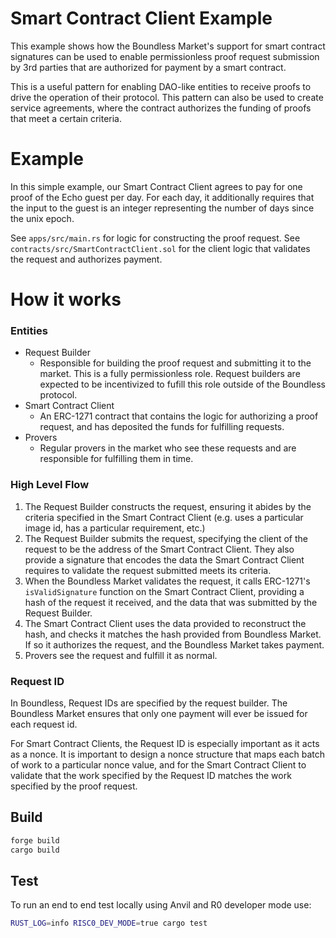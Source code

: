 # Smart Contract Client Example

This example shows how the Boundless Market's support for smart contract signatures can be used to enable permissionless proof request submission by 3rd parties that are authorized for payment by a smart contract.

This is a useful pattern for enabling DAO-like entities to receive proofs to drive the operation of their protocol. This pattern can also be used to create service agreements, where the contract authorizes the funding of proofs that meet a certain criteria.

# Example

In this simple example, our Smart Contract Client agrees to pay for one proof of the Echo guest per day. For each day, it additionally requires that the input to the guest is an integer representing the number of days since the unix epoch.

See `apps/src/main.rs` for logic for constructing the proof request.
See `contracts/src/SmartContractClient.sol` for the client logic that validates the request and authorizes payment.

# How it works

### Entities

- Request Builder
  - Responsible for building the proof request and submitting it to the market. This is a fully permissionless role. Request builders are expected to be incentivized to fufill this role outside of the Boundless protocol.
- Smart Contract Client
  - An ERC-1271 contract that contains the logic for authorizing a proof request, and has deposited the funds for fulfilling requests.
- Provers
  - Regular provers in the market who see these requests and are responsible for fulfilling them in time.

### High Level Flow

1. The Request Builder constructs the request, ensuring it abides by the criteria specified in the Smart Contract Client (e.g. uses a particular image id, has a particular requirement, etc.)
2. The Request Builder submits the request, specifying the client of the request to be the address of the Smart Contract Client. They also provide a signature that encodes the data the Smart Contract Client requires to validate the request submitted meets its criteria.
3. When the Boundless Market validates the request, it calls ERC-1271's `isValidSignature` function on the Smart Contract Client, providing a hash of the request it received, and the data that was submitted by the Request Builder.
4. The Smart Contract Client uses the data provided to reconstruct the hash, and checks it matches the hash provided from Boundless Market. If so it authorizes the request, and the Boundless Market takes payment.
5. Provers see the request and fulfill it as normal.

### Request ID

In Boundless, Request IDs are specified by the request builder. The Boundless Market ensures that only one payment will ever be issued for each request id.

For Smart Contract Clients, the Request ID is especially important as it acts as a nonce. It is important to design a nonce structure that maps each batch of work to a particular nonce value, and for the Smart Contract Client to validate that the work specified by the Request ID matches the work specified by the proof request.

## Build

```bash
forge build
cargo build
```

## Test

To run an end to end test locally using Anvil and R0 developer mode use:

```bash
RUST_LOG=info RISC0_DEV_MODE=true cargo test
```
